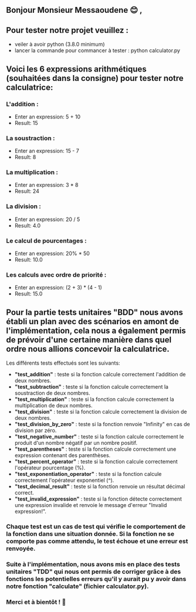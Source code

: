 ## Bonjour Monsieur Messaoudene :blush: , 

## Pour tester notre projet veuillez :
- veiler à avoir python (3.8.0 minimum)
- lancer la commande pour commancer à tester : python calculator.py

Voici les 6 expressions arithmétiques (souhaitées dans la consigne) pour tester notre calculatrice:
--------------------
### L'addition :
- Enter an expression: 5 + 10
- Result: 15

### La soustraction :
- Enter an expression: 15 - 7
- Result: 8

### La multiplication :
- Enter an expression: 3 * 8
- Result: 24

### La division :
- Enter an expression: 20 / 5
- Result: 4.0

### Le calcul de pourcentages :
- Enter an expression: 20% * 50
- Result: 10.0

### Les calculs avec ordre de priorité :
- Enter an expression: (2 + 3) * (4 - 1)
- Result: 15.0

## Pour la partie tests unitaires "BDD" nous avons établi un plan avec des scénarios en amont de l'implémentation, cela nous a également permis de prévoir d'une certaine manière dans quel ordre nous allions concevoir la calculatrice.

Les différents tests effectués sont les suivants:

- **"test_addition"** : teste si la fonction calcule correctement l'addition de deux nombres.
- **"test_subtraction"** : teste si la fonction calcule correctement la soustraction de deux nombres.
- **"test_multiplication"** : teste si la fonction calcule correctement la multiplication de deux nombres.
- **"test_division"** : teste si la fonction calcule correctement la division de deux nombres.
- **"test_division_by_zero"** : teste si la fonction renvoie "Infinity" en cas de division par zéro.
- **"test_negative_number"** : teste si la fonction calcule correctement le produit d'un nombre négatif par un nombre positif.
- **"test_parentheses"** : teste si la fonction calcule correctement une expression contenant des parenthèses.
- **"test_percent_operator"** : teste si la fonction calcule correctement l'opérateur pourcentage (%).
- **"test_exponentiation_operator"** : teste si la fonction calcule correctement l'opérateur exponentiel (^).
- **"test_decimal_result"** : teste si la fonction renvoie un résultat décimal correct.
- **"test_invalid_expression"** : teste si la fonction détecte correctement une expression invalide et renvoie le message d'erreur "Invalid expression!".

### Chaque test est un cas de test qui vérifie le comportement de la fonction dans une situation donnée. Si la fonction ne se comporte pas comme attendu, le test échoue et une erreur est renvoyée. 

### Suite à l'implémentation, nous avons mis en place des tests unitaires "TDD" qui nous ont permis de corriger grâce à des fonctions les potentielles erreurs qu'il y aurait pu y avoir dans notre fonction "calculate" (fichier calculator.py).

### Merci et à bientôt ! :wave: